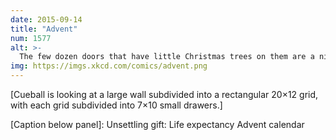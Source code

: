 ```yaml
---
date: 2015-09-14
title: "Advent"
num: 1577
alt: >-
  The few dozen doors that have little Christmas trees on them are a nice touch.
img: https://imgs.xkcd.com/comics/advent.png
---
```

[Cueball is looking at a large wall subdivided into a rectangular 20×12 grid, with each grid subdivided into 7×10 small drawers.]

[Caption below panel]: Unsettling gift: Life expectancy Advent calendar